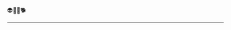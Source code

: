 👽👾👻🐕
<hr>
<center><img src="https://logos-world.net/wp-content/uploads/2020/12/Hogwarts-Logo.png></center>
Holi
